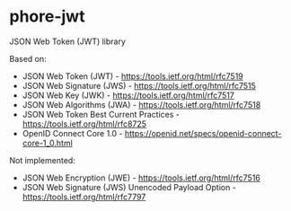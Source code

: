 # phore-jwt
JSON Web Token (JWT) library

Based on:
 - JSON Web Token (JWT) - https://tools.ietf.org/html/rfc7519
 - JSON Web Signature (JWS) - https://tools.ietf.org/html/rfc7515
 - JSON Web Key (JWK) - https://tools.ietf.org/html/rfc7517
 - JSON Web Algorithms (JWA) - https://tools.ietf.org/html/rfc7518
 - JSON Web Token Best Current Practices - https://tools.ietf.org/html/rfc8725
 - OpenID Connect Core 1.0 - https://openid.net/specs/openid-connect-core-1_0.html

Not implemented:
 - JSON Web Encryption (JWE) - https://tools.ietf.org/html/rfc7516
 - JSON Web Signature (JWS) Unencoded Payload Option - https://tools.ietf.org/html/rfc7797
